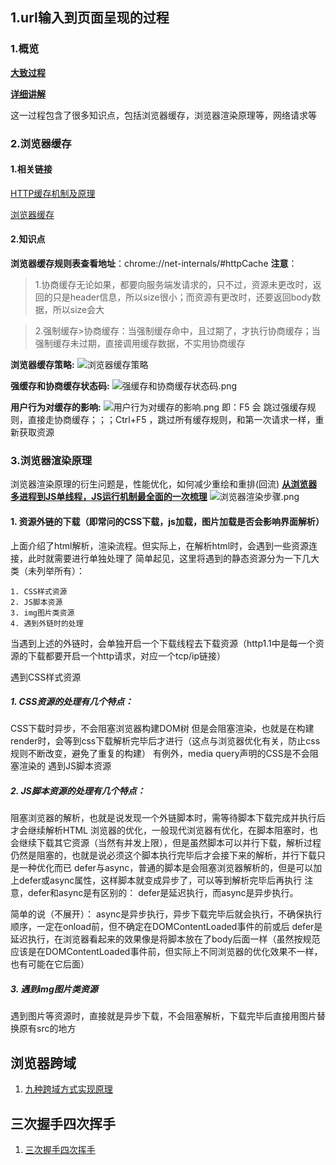 <!--
 * @Author: your name
 * @Date: 2021-07-13 22:28:33
 * @LastEditTime: 2021-08-07 10:13:24
 * @LastEditors: Please set LastEditors
 * @Description: In User Settings Edit
 * @FilePath: /Document/docs/前端面试准备/浏览器.md
-->
## 1.url输入到页面呈现的过程
### 1.概览

[**大致过程**](https://juejin.cn/post/6844903784229896199)

[**详细讲解**](https://zhuanlan.zhihu.com/p/34453198?group_id=957277541711540224)

这一过程包含了很多知识点，包括浏览器缓存，浏览器渲染原理等，网络请求等
### 2.浏览器缓存
#### 1.相关链接
[HTTP缓存机制及原理](https://www.cnblogs.com/chenqf/p/6386163.html)

[浏览器缓存](https://juejin.cn/post/6844903763665240072)

#### 2.知识点
**浏览器缓存规则表查看地址**：chrome://net-internals/#httpCache
**注意**：
>1.协商缓存无论如果，都要向服务端发请求的，只不过，资源未更改时，返回的只是header信息，所以size很小；而资源有更改时，还要返回body数据，所以size会大

>2.强制缓存>协商缓存：当强制缓存命中，且过期了，才执行协商缓存；当强制缓存未过期，直接调用缓存数据，不实用协商缓存

**浏览器缓存策略:**
![浏览器缓存策略](/浏览器缓存策略.image)

**强缓存和协商缓存状态码:**
![强缓存和协商缓存状态码.png](/强缓存和协商缓存状态码.image)

**用户行为对缓存的影响:**
![用户行为对缓存的影响.png](/用户行为对缓存的影响.image)
即：F5 会 跳过强缓存规则，直接走协商缓存；；；Ctrl+F5 ，跳过所有缓存规则，和第一次请求一样，重新获取资源



### 3.浏览器渲染原理
浏览器渲染原理的衍生问题是，性能优化，如何减少重绘和重排(回流)
[**从浏览器多进程到JS单线程，JS运行机制最全面的一次梳理**](https://juejin.cn/post/6844903553795014663)
![浏览器渲染步骤.png](/浏览器渲染步骤.png)
#### 1. 资源外链的下载（即常问的CSS下载，js加载，图片加载是否会影响界面解析）
上面介绍了html解析，渲染流程。但实际上，在解析html时，会遇到一些资源连接，此时就需要进行单独处理了
简单起见，这里将遇到的静态资源分为一下几大类（未列举所有）：

	1. CSS样式资源
	2. JS脚本资源
	3. img图片类资源
	4. 遇到外链时的处理

当遇到上述的外链时，会单独开启一个下载线程去下载资源（http1.1中是每一个资源的下载都要开启一个http请求，对应一个tcp/ip链接）

遇到CSS样式资源

##### 1. **CSS资源的处理有几个特点：**

CSS下载时异步，不会阻塞浏览器构建DOM树
但是会阻塞渲染，也就是在构建render时，会等到css下载解析完毕后才进行（这点与浏览器优化有关，防止css规则不断改变，避免了重复的构建）
有例外，media query声明的CSS是不会阻塞渲染的
遇到JS脚本资源

##### 2. **JS脚本资源的处理有几个特点：**

阻塞浏览器的解析，也就是说发现一个外链脚本时，需等待脚本下载完成并执行后才会继续解析HTML
浏览器的优化，一般现代浏览器有优化，在脚本阻塞时，也会继续下载其它资源（当然有并发上限），但是虽然脚本可以并行下载，解析过程仍然是阻塞的，也就是说必须这个脚本执行完毕后才会接下来的解析，并行下载只是一种优化而已
defer与async，普通的脚本是会阻塞浏览器解析的，但是可以加上defer或async属性，这样脚本就变成异步了，可以等到解析完毕后再执行
注意，defer和async是有区别的： defer是延迟执行，而async是异步执行。

简单的说（不展开）：
async是异步执行，异步下载完毕后就会执行，不确保执行顺序，一定在onload前，但不确定在DOMContentLoaded事件的前或后
defer是延迟执行，在浏览器看起来的效果像是将脚本放在了body后面一样（虽然按规范应该是在DOMContentLoaded事件前，但实际上不同浏览器的优化效果不一样，也有可能在它后面）

##### 3. **遇到img图片类资源**

遇到图片等资源时，直接就是异步下载，不会阻塞解析，下载完毕后直接用图片替换原有src的地方

## 浏览器跨域
1. [九种跨域方式实现原理](https://juejin.cn/post/6844903767226351623)

## 三次握手四次挥手
1. [三次握手四次挥手](https://juejin.cn/post/6844903625513238541)